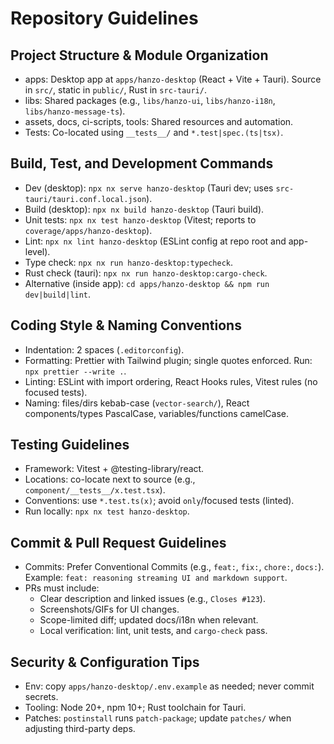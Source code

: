 # Repository Guidelines

## Project Structure & Module Organization
- apps: Desktop app at `apps/hanzo-desktop` (React + Vite + Tauri). Source in `src/`, static in `public/`, Rust in `src-tauri/`.
- libs: Shared packages (e.g., `libs/hanzo-ui`, `libs/hanzo-i18n`, `libs/hanzo-message-ts`).
- assets, docs, ci-scripts, tools: Shared resources and automation.
- Tests: Co-located using `__tests__/` and `*.test|spec.(ts|tsx)`.

## Build, Test, and Development Commands
- Dev (desktop): `npx nx serve hanzo-desktop` (Tauri dev; uses `src-tauri/tauri.conf.local.json`).
- Build (desktop): `npx nx build hanzo-desktop` (Tauri build).
- Unit tests: `npx nx test hanzo-desktop` (Vitest; reports to `coverage/apps/hanzo-desktop`).
- Lint: `npx nx lint hanzo-desktop` (ESLint config at repo root and app-level).
- Type check: `npx nx run hanzo-desktop:typecheck`.
- Rust check (tauri): `npx nx run hanzo-desktop:cargo-check`.
- Alternative (inside app): `cd apps/hanzo-desktop && npm run dev|build|lint`.

## Coding Style & Naming Conventions
- Indentation: 2 spaces (`.editorconfig`).
- Formatting: Prettier with Tailwind plugin; single quotes enforced. Run: `npx prettier --write .`.
- Linting: ESLint with import ordering, React Hooks rules, Vitest rules (no focused tests).
- Naming: files/dirs kebab-case (`vector-search/`), React components/types PascalCase, variables/functions camelCase.

## Testing Guidelines
- Framework: Vitest + @testing-library/react.
- Locations: co-locate next to source (e.g., `component/__tests__/x.test.tsx`).
- Conventions: use `*.test.ts(x)`; avoid `only`/focused tests (linted).
- Run locally: `npx nx test hanzo-desktop`.

## Commit & Pull Request Guidelines
- Commits: Prefer Conventional Commits (e.g., `feat:`, `fix:`, `chore:`, `docs:`). Example: `feat: reasoning streaming UI and markdown support`.
- PRs must include:
  - Clear description and linked issues (e.g., `Closes #123`).
  - Screenshots/GIFs for UI changes.
  - Scope-limited diff; updated docs/i18n when relevant.
  - Local verification: lint, unit tests, and `cargo-check` pass.

## Security & Configuration Tips
- Env: copy `apps/hanzo-desktop/.env.example` as needed; never commit secrets.
- Tooling: Node 20+, npm 10+; Rust toolchain for Tauri.
- Patches: `postinstall` runs `patch-package`; update `patches/` when adjusting third-party deps.
